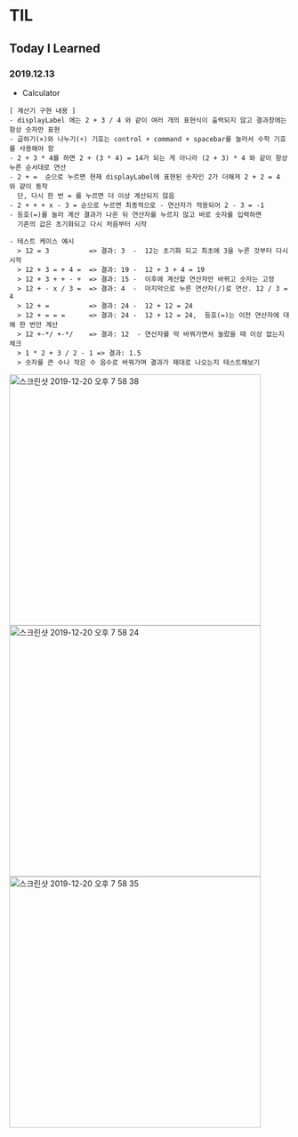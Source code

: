 # TIL
## Today I Learned


### 2019.12.13
- Calculator 

````````````````````````````````````````````
[ 계산기 구현 내용 ]
- displayLabel 에는 2 + 3 / 4 와 같이 여러 개의 표현식이 출력되지 않고 결과창에는 항상 숫자만 표현
- 곱하기(×)와 나누기(÷) 기호는 control + command + spacebar를 눌러서 수학 기호를 사용해야 함
- 2 + 3 * 4를 하면 2 + (3 * 4) = 14가 되는 게 아니라 (2 + 3) * 4 와 같이 항상 누른 순서대로 연산
- 2 + =  순으로 누르면 현재 displayLabel에 표현된 숫자인 2가 더해져 2 + 2 = 4 와 같이 동작
  단, 다시 한 번 = 를 누르면 더 이상 계산되지 않음
- 2 + + + x - 3 = 순으로 누르면 최종적으로 - 연산자가 적용되어 2 - 3 = -1
- 등호(=)를 눌러 계산 결과가 나온 뒤 연산자를 누르지 않고 바로 숫자를 입력하면 
  기존의 값은 초기화되고 다시 처음부터 시작

- 테스트 케이스 예시
  > 12 = 3          => 결과: 3  -  12는 초기화 되고 최초에 3을 누른 것부터 다시 시작
  > 12 + 3 = + 4 =  => 결과: 19 -  12 + 3 + 4 = 19
  > 12 + 3 + + - +  => 결과: 15 -  이후에 계산할 연산자만 바뀌고 숫자는 고정
  > 12 + - x / 3 =  => 결과: 4  -  마지막으로 누른 연산자(/)로 연산. 12 / 3 = 4
  > 12 + =          => 결과: 24 -  12 + 12 = 24
  > 12 + = = =      => 결과: 24 -  12 + 12 = 24,  등호(=)는 이전 연산자에 대해 한 번만 계산
  > 12 +-*/ +-*/    => 결과: 12  - 연산자를 막 바꿔가면서 눌렀을 때 이상 없는지 체크
  > 1 * 2 + 3 / 2 - 1 => 결과: 1.5
  > 숫자를 큰 수나 작은 수 음수로 바꿔가며 결과가 제대로 나오는지 테스트해보기

`````````````````````````````````````````````
<img width="452" alt="스크린샷 2019-12-20 오후 7 58 38" src="https://user-images.githubusercontent.com/57229970/71250784-e93c5080-2363-11ea-98d9-448b3dde1ee6.png">


<img width="452" alt="스크린샷 2019-12-20 오후 7 58 24" src="https://user-images.githubusercontent.com/57229970/71250800-f48f7c00-2363-11ea-8ed6-8f417ca3d1be.png">


<img width="452" alt="스크린샷 2019-12-20 오후 7 58 35" src="https://user-images.githubusercontent.com/57229970/71250816-02450180-2364-11ea-9be5-01561cc72047.png">






